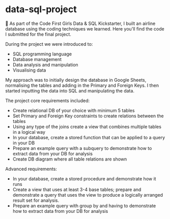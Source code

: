 # data-sql-project
🌟 As part of the Code First Girls Data &amp; SQL Kickstarter, I built an airline database using the coding techniques we learned. Here you'll find the code I submitted for the final project.

During the project we were introduced to:
- SQL programming language
- Database management
- Data analysis and manipulation
- Visualising data

My approach was to initially design the database in Google Sheets, normalising the tables and adding in the Primary and Foreign Keys. I then started inputting the data into SQL and manipulating the data.

The project core requirements included:
- Create relational DB of your choice with minimum 5 tables
- Set Primary and Foreign Key constraints to create relations between the tables
- Using any type of the joins create a view that combines multiple tables in a logical way
- In your database, create a stored function that can be applied to a query in your DB
- Prepare an example query with a subquery to demonstrate how to extract data from your DB for analysis
- Create DB diagram where all table relations are shown

Advanced requirements:
- In your database, create a stored procedure and demonstrate how it runs
- Create a view that uses at least 3-4 base tables; prepare and demonstrate a query that uses the view to produce a logically arranged result set for analysis.
- Prepare an example query with group by and having to demonstrate how to extract data from your DB for analysis
